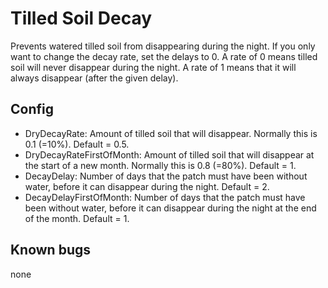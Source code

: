 # Tilled Soil Decay
Prevents watered tilled soil from disappearing during the night. If you only want to change the decay rate, set the delays to 0. A rate of 0 means tilled soil will never disappear during the night. A rate of 1 means that it will always disappear (after the given delay).
## Config
* DryDecayRate: Amount of tilled soil that will disappear. Normally this is 0.1 (=10%). Default = 0.5.
* DryDecayRateFirstOfMonth: Amount of tilled soil that will disappear at the start of a new month. Normally this is 0.8 (=80%). Default = 1.
* DecayDelay: Number of days that the patch must have been without water, before it can disappear during the night. Default = 2.
* DecayDelayFirstOfMonth: Number of days that the patch must have been without water, before it can disappear during the night at the end of the month. Default = 1.

## Known bugs
none
